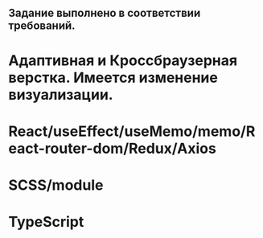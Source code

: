 ## Задание выполнено в соответствии требований.
# Адаптивная и Кроссбраузерная верстка. Имеется изменение визуализации.
# React/useEffect/useMemo/memo/React-router-dom/Redux/Axios
# SCSS/module
# TypeScript